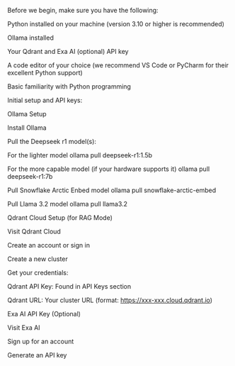 Before we begin, make sure you have the following:

Python installed on your machine (version 3.10 or higher is recommended)

Ollama installed

Your Qdrant and Exa AI (optional) API key

A code editor of your choice (we recommend VS Code or PyCharm for their excellent Python support)

Basic familiarity with Python programming

Initial setup and API keys:

Ollama Setup

Install Ollama

Pull the Deepseek r1 model(s):

For the lighter model
 ollama pull deepseek-r1:1.5b 

For the more capable model (if your hardware supports it)
ollama pull deepseek-r1:7b

Pull Snowflake Arctic Enbed model
ollama pull snowflake-arctic-embed

Pull Llama 3.2 model
ollama pull llama3.2

Qdrant Cloud Setup (for RAG Mode)

Visit Qdrant Cloud

Create an account or sign in

Create a new cluster

Get your credentials:

Qdrant API Key: Found in API Keys section

Qdrant URL: Your cluster URL (format: https://xxx-xxx.cloud.qdrant.io)

Exa AI API Key (Optional)

Visit Exa AI

Sign up for an account

Generate an API key
